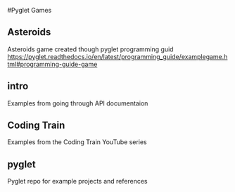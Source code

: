 #Pyglet Games

## Asteroids
Asteroids game created though pyglet programming guid
https://pyglet.readthedocs.io/en/latest/programming_guide/examplegame.html#programming-guide-game

## intro
Examples from going through API documentaion

## Coding Train
Examples from the Coding Train YouTube series

## pyglet
Pyglet repo for example projects and references
